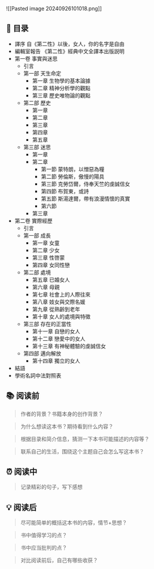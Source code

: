 ![[Pasted image 20240926101018.png]]
## 📑 目录
* 譯序 自《第二性》以後，女人，你的名字是自由
* 編輯室報告 《第二性》經典中文全譯本出版説明
* 第一卷 事實與迷思  
	* 引言 
	* 第一部 天生命定  
		* 第一章 生物學的基本論據   
		* 第二章 精神分析學的觀點 
		* 第三章 歷史唯物論的觀點 
	* 第二部 歷史  
		* 第一章   
		* 第二章   
		* 第三章   
		* 第四章  
		* 第五章   
	* 第三部 迷思  
		* 第一章   
		* 第二章
			* 第一節 蒙特朗，以憎惡為糧  
			* 第二節 勞倫斯，傲慢的陽具   
			* 第三節 克勞岱爾，侍奉天竺的虔誠信女   
			* 第四節 布賀東，或詩   
			* 第五節 斯湯達爾，帶有浪漫情懷的真實   
			* 第六節   
		* 第三章   
* 第二卷 實際經歷  
	* 引言   
	* 第一部 成長  
		* 第一章 女童   
		* 第二章 少女   
		* 第三章 性啓蒙   
		* 第四章 女同性戀   
	* 第二部 處境  
		* 第五章 已婚女人   
		*  第六章 母親   
		* 第七章 社會上的人際往來   
		* 第八章 妓女與交際名媛   
		* 第九章 從熟齡到老年   
		* 第十章 女人的處境與特徵   
	* 第三部 存在的正當性  
		* 第十一章 自戀的女人   
		* 第十二章 戀愛中的女人   
		* 第十三章 有神秘體驗的虔誠信女   
	* 第四部 邁向解放  
		* 第十四章 獨立的女人   
* 結語   
* 學術名詞中法對照表 
## 📚 阅读前
> 作者的背景？书籍本身的创作背景？

> 为什么想读这本书？期待看到什么内容？

> 根据目录和简介信息，猜测一下本书可能描述的内容等？

> 联系自己的生活，围绕这个主题自己会怎么写这本书？
## ⏰ 阅读中
> 记录精彩的句子，写下感想
##  💡 阅读后
> 尽可能简单的概括这本书的内容，情节+思想？

> 书中值得学习的点？

> 书中应当批判的点？

> 对比阅读前后，自己有哪些收获？ 
